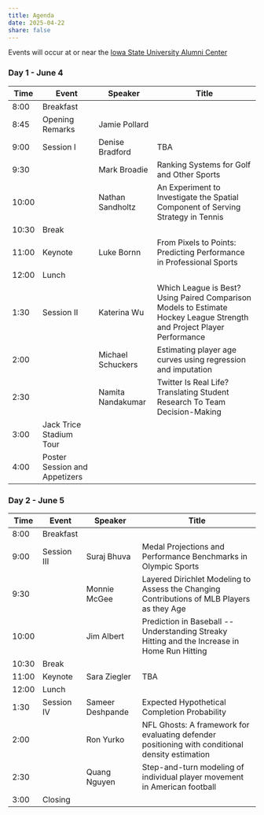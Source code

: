 ```yaml
---
title: Agenda
date: 2025-04-22
share: false
---
```


Events will occur at or near the 
[Iowa State University Alumni Center](https://www.isualumnicenter.org/s/565/20/interior-subnav.aspx)

### Day 1 - June 4

Time|Event|Speaker|Title
----|-----|-------|-----
8:00|Breakfast||
8:45|Opening Remarks|Jamie Pollard|
9:00|Session I|Denise Bradford|TBA
9:30||Mark Broadie|Ranking Systems for Golf and Other Sports
10:00||Nathan Sandholtz|An Experiment to Investigate the Spatial Component of Serving Strategy in Tennis
10:30|Break||
11:00|Keynote|Luke Bornn|From Pixels to Points: Predicting Performance in Professional Sports
12:00|Lunch||
1:30|Session II|Katerina Wu|Which League is Best? Using Paired Comparison Models to Estimate Hockey League Strength and Project Player Performance
2:00||Michael Schuckers|Estimating player age curves using regression and imputation
2:30||Namita Nandakumar|Twitter Is Real Life? Translating Student Research To Team Decision-Making
3:00|Jack Trice Stadium Tour||
4:00|Poster Session and Appetizers||

### Day 2 - June 5

Time|Event|Speaker|Title
----|-----|-------|-----
8:00|Breakfast||
9:00|Session III|Suraj Bhuva|Medal Projections and Performance Benchmarks in Olympic Sports
9:30||Monnie McGee|Layered Dirichlet Modeling to Assess the Changing Contributions of MLB Players as they Age
10:00||Jim Albert|Prediction in Baseball -- Understanding Streaky Hitting and the Increase in Home Run Hitting
10:30|Break||
11:00|Keynote|Sara Ziegler|TBA
12:00|Lunch||
1:30|Session IV|Sameer Deshpande|Expected Hypothetical Completion Probability
2:00||Ron Yurko|NFL Ghosts: A framework for evaluating defender positioning with conditional density estimation
2:30||Quang Nguyen|Step-and-turn modeling of individual player movement in American football
3:00|Closing||

